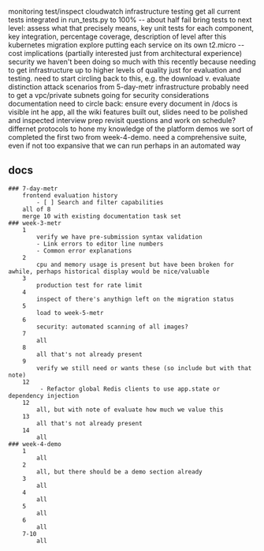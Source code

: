monitoring
    test/inspect cloudwatch infrastructure
testing
    get all current tests integrated in run_tests.py to 100% -- about half fail
    bring tests to next level: assess what that precisely means, key unit tests for each component, key integration, percentage coverage, description of level after this
kubernetes migration
    explore putting each service on its own t2.micro -- cost implications (partially interested just from architectural experience)
security
    we haven't been doing so much with this recently because needing to get infrastructure up to higher levels of quality just for evaluation and testing. need to start circling back to this, e.g. the download v. evaluate distinction
    attack scenarios from 5-day-metr
infrastructure
    probably need to get a vpc/private subnets going for security considerations
documentation
    need to circle back: ensure every document in /docs is visible int he app, all the wiki features built out, slides need to be polished and inspected
interview prep
    revisit questions and work on schedule? differnet protocols to hone my knowledge of the platform
demos
    we sort of completed the first two from week-4-demo. need a comprehensive suite, even if not too expansive that we can run perhaps in an automated way

## docs
    ### 7-day-metr
        frontend evaluation history
            - [ ] Search and filter capabilities
        all of 8
        merge 10 with existing documentation task set
    ### week-3-metr
        1
            verify we have pre-submission syntax validation
            - Link errors to editor line numbers
            - Common error explanations
        2
            cpu and memory usage is present but have been broken for awhile, perhaps historical display would be nice/valuable
        3
            production test for rate limit
        4
            inspect of there's anythign left on the migration status
        5
            load to week-5-metr
        6
            security: automated scanning of all images?
        7
            all
        8
            all that's not already present
        9
            verify we still need or wants these (so include but with that note)
        12
             - Refactor global Redis clients to use app.state or dependency injection
        12
            all, but with note of evaluate how much we value this
        13
            all that's not already present
        14
            all
    ### week-4-demo
        1
            all
        2
            all, but there should be a demo section already
        3
            all
        4
            all
        5
            all
        6
            all
        7-10
            all